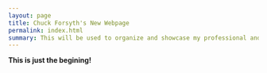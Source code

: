 ```yaml
---
layout: page
title: Chuck Forsyth's New Webpage
permalink: index.html
summary: This will be used to organize and showcase my professional and personal projects. 
---
```




**This is just the begining!**
